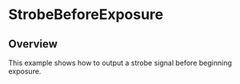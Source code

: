 # StrobeBeforeExposure

## Overview 

This example shows how to output a strobe signal before beginning exposure.